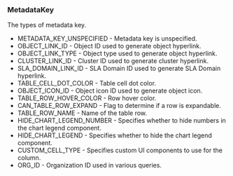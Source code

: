 ### MetadataKey
The types of metadata key.

- METADATA_KEY_UNSPECIFIED - Metadata key is unspecified.
- OBJECT_LINK_ID - Object ID used to generate object hyperlink.
- OBJECT_LINK_TYPE - Object type used to generate object hyperlink.
- CLUSTER_LINK_ID - Cluster ID used to generate cluster hyperlink.
- SLA_DOMAIN_LINK_ID - SLA Domain ID used to generate SLA Domain hyperlink.
- TABLE_CELL_DOT_COLOR - Table cell dot color.
- OBJECT_ICON_ID - Object icon ID used to generate object icon.
- TABLE_ROW_HOVER_COLOR - Row hover color.
- CAN_TABLE_ROW_EXPAND - Flag to determine if a row is expandable.
- TABLE_ROW_NAME - Name of the table row.
- HIDE_CHART_LEGEND_NUMBER - Specifies whether to hide numbers in the chart legend component.
- HIDE_CHART_LEGEND - Specifies whether to hide the chart legend component.
- CUSTOM_CELL_TYPE - Specifies custom UI components to use for the column.
- ORG_ID - Organization ID used in various queries.
